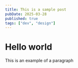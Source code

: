```yaml
---
title: This is a sample post
pubDate: 2025-03-28
published: true
tags: ["dev", "design"]
---
```


# Hello world

This is an example of a paragraph
